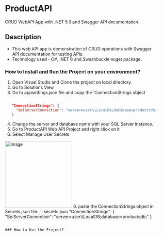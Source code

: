 # ProductAPI
CRUD WebAPI App with .NET 5.0 and Swagger API documentation.

## Description
  - This web API app is demonstration of CRUD operations with Swagger API documentation for testing APIs.
  - Technology used - C#, .NET 6 and Swashbuckle nuget package.

### How to Install and Run the Project on your environment?
  1. Open Visual Studio and Clone the project on local directory.
  2. Go to Solutions View
  3. Go to appsettings.json file and copy the 'ConnectionStrings object
 ```appsettings.json
 
    "ConnectionStrings": {
      "SqlServerConnection": "server=user\\LocalDB;database=productsdb;"
    }
 ```
 4. Change the server and database name with your SQL Server instance.
 6.  Go to ProductAPI Web API Project and right click on it
 7. Select Manage User Secrets 
 <img width="221" alt="image" src="https://user-images.githubusercontent.com/61865561/207277306-2f78ce81-5c97-402a-9bd8-4e5e6980d68b.png">
 6. paste the ConnectionStrings object in Secrets json file.
```secrets.json
"ConnectionStrings": {
      "SqlServerConnection": "server=user\\LocalDB;database=productsdb;"
    }

```

### How to Use the Project?
  

